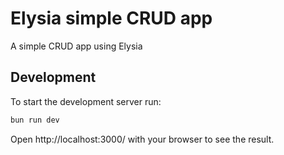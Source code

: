 # Elysia simple CRUD app

A simple CRUD app using Elysia

## Development
To start the development server run:
```bash
bun run dev
```

Open http://localhost:3000/ with your browser to see the result.